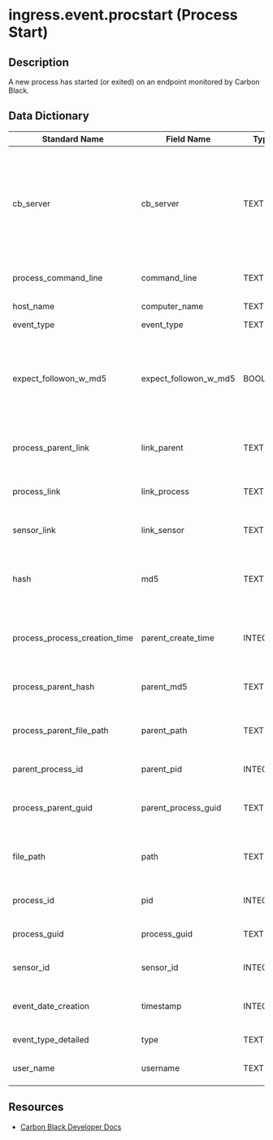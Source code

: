# ingress.event.procstart (Process Start)

## Description
A new process has started (or exited) on an endpoint monitored by Carbon Black.

## Data Dictionary
|Standard Name|Field Name|Type|Description|Sample Value|
|---|---|---|---|---|
|cb_server|cb_server|TEXT|Used to distinguish between multiple Cb Response servers. Set this in the "server_name" option of cb-event-forwarder.ini.|cbserver|
|process_command_line|command_line|TEXT|Command Line of the new process|C:\Windows\system32\notepad.exe|
|host_name|computer_name|TEXT|hostname of the sensor|JASON-WIN81-VM|
|event_type|event_type|TEXT|type of event|proc|
|expect_followon_w_md5|expect_followon_w_md5|BOOLEAN|If the md5 could not be calculated in time then Cb Response will send another procstart with the process md5|false|
|process_parent_link|link_parent|TEXT|Deep link to Cb Response UI for parent process|https://cbtests/#analyze/00000001-0000-0af4-01d1-1e444bf4c3dd/1|
|process_link|link_process|TEXT|Deep link to Cb Response UI for this process|https://cbtests/#analyze/00000001-0000-07b4-01d1-209a100bc217/1|
|sensor_link|link_sensor|TEXT|Deep link to Cb Response UI for sensor|https://cbtests/#/host/1|
|hash|md5|TEXT|MD5 of the executable binary associated with this process|D6021013D7C4E248AEB8BED12D3DCC88|
|process_process_creation_time|parent_create_time|INTEGER|seconds since epoch of parent process create time|1447440685|
|process_parent_hash|parent_md5|TEXT|MD5 of parent's executable image|79227C1E2225DE455F365B607A6D46FB|
|process_parent_file_path|parent_path|TEXT|file path of parent's executable image|c:\windows\system32\explorer.exe|
|parent_process_id|parent_pid|INTEGER|OS Process id of parent process|2846|
|process_parent_guid|parent_process_guid|TEXT|Cb Process GUID of parent process|00000001-0000-0af4-01d1-1e444bf4c3dd|
|file_path|path|TEXT|file path of the child processes' executable image|C:\Windows\system32\notepad.exe|
|process_id|pid|INTEGER|OS Process id of child process|1972|
|process_guid|process_guid|TEXT|Cb Process GUID of child process|00000001-0000-07b4-01d1-209a100bc217|
|sensor_id|sensor_id|INTEGER|sensor ID of associated sensor|1|
|event_date_creation|timestamp|INTEGER|Endpoint timestamp of this event since epoch|1447697423|
|event_type_detailed|type|TEXT|The full type of event|ingress.event.procstart|
|user_name|username|TEXT|Username used to create child process|SYSTEM|

## Resources
* [Carbon Black Developer Docs](https://developer.carbonblack.com/reference/enterprise-response/event-forwarder/event-schema/#ingress-event-procstart-process-start)

